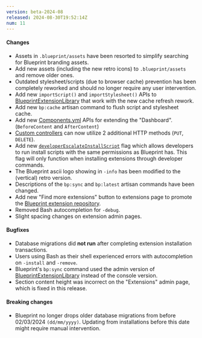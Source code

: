 ```yaml
---
version: beta-2024-08
released: 2024-08-30T19:52:14Z
num: 11
---
```


#### Changes

- Assets in `.blueprint/assets` have been resorted to simplify searching for Blueprint branding assets.
- Add new assets (including the new retro icons) to `.blueprint/assets` and remove older ones.
- Outdated stylesheet/scripts (due to browser cache) prevention has been completely reworked and should no longer require any user intervention.
- Add new `importScript()` and `importStylesheet()` APIs to [BlueprintExtensionLibrary](/docs/lib/methods) that work with the new cache refresh rework.
- Add new `bp:cache` artisan command to flush script and stylesheet cache.
- Add new [Components.yml](/docs/configs/componentsyml) APIs for extending the "Dashboard". (`BeforeContent` and `AfterContent`)
- [Custom controllers](/guides/dev/admincontroller) can now utilize 2 additional HTTP methods (`PUT`, `DELETE`).
- Add new [`developerEscalateInstallScript`](/docs/concepts/flags) flag which allows developers to run install scripts with the same permissions as Blueprint has. This flag will only function when installing extensions through developer commands.
- The Blueprint ascii logo showing in `-info` has been modified to the (vertical) retro version.
- Descriptions of the `bp:sync` and `bp:latest` artisan commands have been changed.
- Add new "Find more extensions" button to extensions page to promote the [Blueprint extension repository](/browse).
- Removed Bash autocompletion for `-debug`.
- Slight spacing changes on extension admin pages.

#### Bugfixes

- Database migrations did **not run** after completing extension installation transactions.
- Users using Bash as their shell experienced errors with autocompletion on `-install` and `-remove`.
- Blueprint's `bp:sync` command used the admin version of [BlueprintExtensionLibrary](/docs/lib/methods) instead of the console version.
- Section content height was incorrect on the "Extensions" admin page, which is fixed in this release.

#### Breaking changes

- Blueprint no longer drops older database migrations from before 02/03/2024 `(dd/mm/yyyy)`. Updating from installations before this date might require manual intervention.
